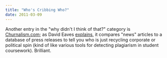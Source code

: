 ```yaml
---
title: "Who's Cribbing Who?"
date: 2011-03-09
---
```

Another entry in the "why didn't I think of that?" category is <a href="http://churnalism.com/">Churnalism.com</a>; as David Eaves <a href="http://eaves.ca/2011/02/24/lazy-journalist-revealer-this-is-awesome/">explains</a>, it compares "news" articles to a database of press releases to tell you who is just recycling corporate or political spin (kind of like various tools for detecting plagiarism in student coursework).  Brilliant.
